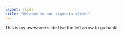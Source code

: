 ```yaml
---
layout: slide
title: "Welcome to our scgarcia slide!"
---
```

This is my awesome slide
Use the left arrow to go back!